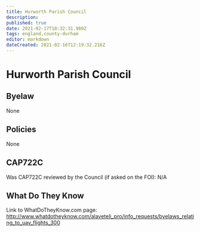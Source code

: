 ```yaml
---
title: Hurworth Parish Council
description: 
published: true
date: 2021-02-17T18:32:31.980Z
tags: england,county-durham
editor: markdown
dateCreated: 2021-02-16T12:19:32.216Z
---
```


# Hurworth Parish Council

## Byelaw
None

## Policies
None

## CAP722C

Was CAP722C reviewed by the Council (if asked on the FOI): N/A

## What Do They Know

Link to WhatDoTheyKnow.com page:
http://www.whatdotheyknow.com/alaveteli_pro/info_requests/byelaws_relating_to_uav_flights_300

